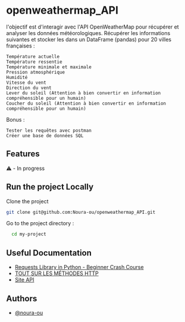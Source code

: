 # openweathermap_API
l'objectif est d'interagir avec l'API OpenWeatherMap pour récupérer et analyser les données météorologiques.
Récupérer les informations suivantes et stocker les dans un DataFrame (pandas) pour 20 villes françaises :

    Température actuelle
    Température ressentie
    Température minimale et maximale
    Pression atmosphérique
    Humidité
    Vitesse du vent
    Direction du vent
    Lever du soleil (Attention à bien convertir en information compréhensible pour un humain)
    Coucher du soleil (Attention à bien convertir en information compréhensible pour un humain)

Bonus :

    Tester les requêtes avec postman
    Créer une base de données SQL


## Features
 ⚠️ - In progress


## Run the project Locally

Clone the project

```bash
git clone git@github.com:Noura-ou/openweathermap_API.git
````

Go to the project directory :

```bash
  cd my-project
```


## Useful Documentation

- [Requests Library in Python - Beginner Crash Course](https://www.youtube.com/watch?v=Xi1F2ZMAZ7Q)
- [TOUT SUR LES MÉTHODES HTTP ](https://www.youtube.com/watch?v=B-3TGySiSLo) 
- [Site API](https://openweathermap.org/api/hourly-forecast#name5)


## Authors

- [@noura-ou](https://github.com/Noura-ou)
